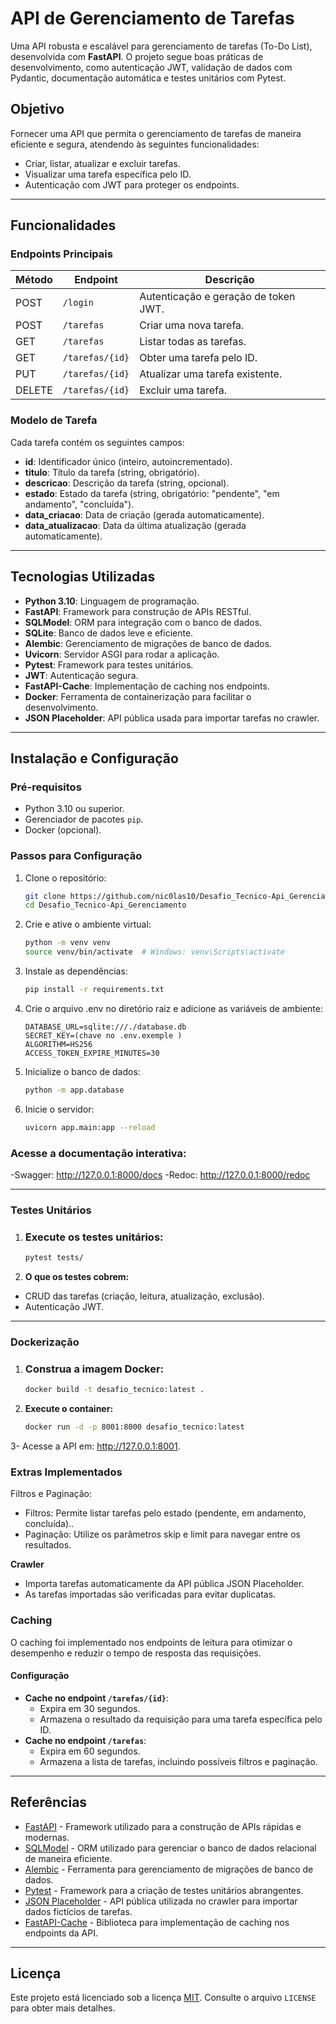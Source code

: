 # **API de Gerenciamento de Tarefas**

Uma API robusta e escalável para gerenciamento de tarefas (To-Do List), desenvolvida com **FastAPI**. O projeto segue boas práticas de desenvolvimento, como autenticação JWT, validação de dados com Pydantic, documentação automática e testes unitários com Pytest.

## **Objetivo**
Fornecer uma API que permita o gerenciamento de tarefas de maneira eficiente e segura, atendendo às seguintes funcionalidades:
- Criar, listar, atualizar e excluir tarefas.
- Visualizar uma tarefa específica pelo ID.
- Autenticação com JWT para proteger os endpoints.

---

## **Funcionalidades**

### **Endpoints Principais**
| Método | Endpoint         | Descrição                          |
|--------|------------------|------------------------------------|
| POST   | `/login`         | Autenticação e geração de token JWT. |
| POST   | `/tarefas`       | Criar uma nova tarefa.             |
| GET    | `/tarefas`       | Listar todas as tarefas.           |
| GET    | `/tarefas/{id}`  | Obter uma tarefa pelo ID.          |
| PUT    | `/tarefas/{id}`  | Atualizar uma tarefa existente.    |
| DELETE | `/tarefas/{id}`  | Excluir uma tarefa.                |

### **Modelo de Tarefa**
Cada tarefa contém os seguintes campos:
- **id**: Identificador único (inteiro, autoincrementado).
- **titulo**: Título da tarefa (string, obrigatório).
- **descricao**: Descrição da tarefa (string, opcional).
- **estado**: Estado da tarefa (string, obrigatório: "pendente", "em andamento", "concluída").
- **data_criacao**: Data de criação (gerada automaticamente).
- **data_atualizacao**: Data da última atualização (gerada automaticamente).

---

## **Tecnologias Utilizadas**
- **Python 3.10**: Linguagem de programação.
- **FastAPI**: Framework para construção de APIs RESTful.
- **SQLModel**: ORM para integração com o banco de dados.
- **SQLite**: Banco de dados leve e eficiente.
- **Alembic**: Gerenciamento de migrações de banco de dados.
- **Uvicorn**: Servidor ASGI para rodar a aplicação.
- **Pytest**: Framework para testes unitários.
- **JWT**: Autenticação segura.
- **FastAPI-Cache**: Implementação de caching nos endpoints.
- **Docker**: Ferramenta de containerização para facilitar o desenvolvimento.
- **JSON Placeholder**: API pública usada para importar tarefas no crawler.

---

## **Instalação e Configuração**

### **Pré-requisitos**
- Python 3.10 ou superior.
- Gerenciador de pacotes `pip`.
- Docker (opcional).

### **Passos para Configuração**
1. Clone o repositório:
   ```bash
   git clone https://github.com/nic0las10/Desafio_Tecnico-Api_Gerenciamento.git
   cd Desafio_Tecnico-Api_Gerenciamento
2. Crie e ative o ambiente virtual:
    ```bash
   python -m venv venv
   source venv/bin/activate  # Windows: venv\Scripts\activate
3. Instale as dependências:
   ```bash
   pip install -r requirements.txt
4. Crie o arquivo .env no diretório raiz e adicione as variáveis de ambiente:
    ```env
   DATABASE_URL=sqlite:///./database.db
   SECRET_KEY=(chave no .env.exemple )
   ALGORITHM=HS256
   ACCESS_TOKEN_EXPIRE_MINUTES=30
5. Inicialize o banco de dados:
   ```bash
   python -m app.database
6. Inicie o servidor:
    ```bash
    uvicorn app.main:app --reload
### **Acesse a documentação interativa:**

-Swagger: http://127.0.0.1:8000/docs
-Redoc: http://127.0.0.1:8000/redoc

---

### **Testes Unitários**

1. ### **Execute os testes unitários:**
   ```bash
   pytest tests/
   
2. **O que os testes cobrem:**
- CRUD das tarefas (criação, leitura, atualização, exclusão).
- Autenticação JWT.

---

### **Dockerização**

1. ### **Construa a imagem Docker:**
   ```bash
   docker build -t desafio_tecnico:latest .
   
2. **Execute o container:**
   ```bash
   docker run -d -p 8001:8000 desafio_tecnico:latest

3-   Acesse a API em: http://127.0.0.1:8001.

   
### **Extras Implementados**
Filtros e Paginação:
- Filtros: Permite listar tarefas pelo estado (pendente, em andamento, concluída)..
- Paginação: Utilize os parâmetros skip e limit para navegar entre os resultados.

 **Crawler**
- Importa tarefas automaticamente da API pública JSON Placeholder.
- As tarefas importadas são verificadas para evitar duplicatas.


### **Caching**
O caching foi implementado nos endpoints de leitura para otimizar o desempenho e reduzir o tempo de resposta das requisições. 

#### **Configuração**
- **Cache no endpoint `/tarefas/{id}`**:
  - Expira em 30 segundos.
  - Armazena o resultado da requisição para uma tarefa específica pelo ID.
- **Cache no endpoint `/tarefas`**:
  - Expira em 60 segundos.
  - Armazena a lista de tarefas, incluindo possíveis filtros e paginação.

---

## **Referências**

- [FastAPI](https://fastapi.tiangolo.com/) - Framework utilizado para a construção de APIs rápidas e modernas.
- [SQLModel](https://sqlmodel.tiangolo.com/) - ORM utilizado para gerenciar o banco de dados relacional de maneira eficiente.
- [Alembic](https://alembic.sqlalchemy.org/) - Ferramenta para gerenciamento de migrações de banco de dados.
- [Pytest](https://pytest.org/) - Framework para a criação de testes unitários abrangentes.
- [JSON Placeholder](https://jsonplaceholder.typicode.com/) - API pública utilizada no crawler para importar dados fictícios de tarefas.
- [FastAPI-Cache](https://fastapi-cache.tiangolo.com/) - Biblioteca para implementação de caching nos endpoints da API.

  
---

## **Licença**
 Este projeto está licenciado sob a licença [MIT](LICENSE). Consulte o arquivo `LICENSE` para obter mais detalhes.









    
   
